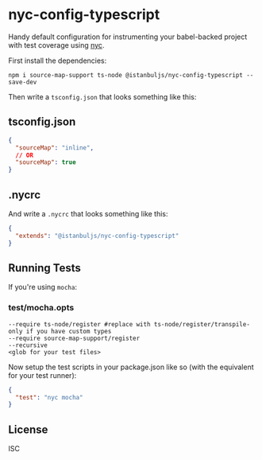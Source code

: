 # nyc-config-typescript

Handy default configuration for instrumenting your babel-backed
project with test coverage using [nyc](https://github.com/istanbuljs/nyc).

First install the dependencies:

`npm i source-map-support ts-node @istanbuljs/nyc-config-typescript --save-dev`

Then write a `tsconfig.json` that looks something like this:

## tsconfig.json

```json
{
  "sourceMap": "inline",
  // OR
  "sourceMap": true
}
```

## .nycrc

And write a `.nycrc` that looks something like this:

```json
{
  "extends": "@istanbuljs/nyc-config-typescript"
}
```

## Running Tests

If you're using `mocha`:

### test/mocha.opts

```
--require ts-node/register #replace with ts-node/register/transpile-only if you have custom types
--require source-map-support/register
--recursive
<glob for your test files>
```

Now setup the test scripts in your package.json like so (with the equivalent for your test runner):

```json
{
  "test": "nyc mocha"
}
```

## License

ISC
